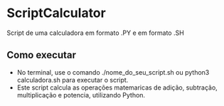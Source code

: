 # ScriptCalculator
 Script de uma calculadora em formato .PY e em formato .SH
 
## Como executar
- No terminal, use o comando ./nome_do_seu_script.sh ou python3 calculadora.sh para executar o script.
- Este script calcula as operações matemaricas de adição, subtração, multiplicação e potencia, utilizando Python.
